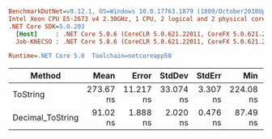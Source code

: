 ``` ini

BenchmarkDotNet=v0.12.1, OS=Windows 10.0.17763.1879 (1809/October2018Update/Redstone5)
Intel Xeon CPU E5-2673 v4 2.30GHz, 1 CPU, 2 logical and 2 physical cores
.NET Core SDK=5.0.203
  [Host]     : .NET Core 5.0.6 (CoreCLR 5.0.621.22011, CoreFX 5.0.621.22011), X64 RyuJIT
  Job-KNECSO : .NET Core 5.0.6 (CoreCLR 5.0.621.22011, CoreFX 5.0.621.22011), X64 RyuJIT

Runtime=.NET Core 5.0  Toolchain=netcoreapp50  

```
|           Method |      Mean |     Error |    StdDev |   StdErr |       Min |       Max |    Median | Ratio | MannWhitney(5%) | RatioSD |
|----------------- |----------:|----------:|----------:|---------:|----------:|----------:|----------:|------:|---------------- |--------:|
|         ToString | 273.67 ns | 11.217 ns | 33.074 ns | 3.307 ns | 224.08 ns | 350.94 ns | 274.07 ns |  1.00 |            Base |    0.00 |
| Decimal_ToString |  91.02 ns |  1.888 ns |  2.020 ns | 0.476 ns |  87.49 ns |  94.41 ns |  90.52 ns |  0.30 |          Faster |    0.02 |

